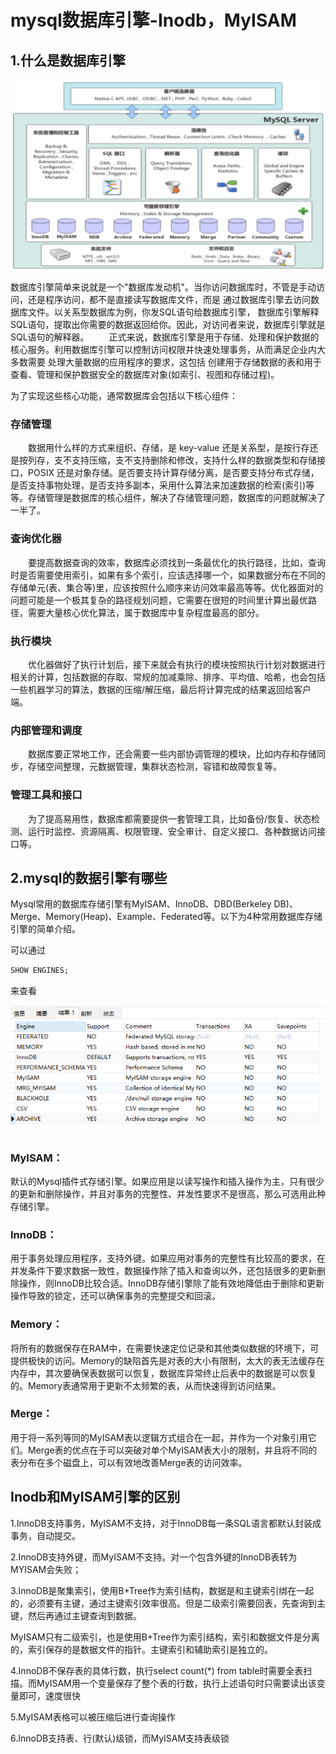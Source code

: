 # mysql数据库引擎-Inodb，MyISAM

## 1.什么是数据库引擎

![84a633708d334122917a1237265c43c0](https://raw.githubusercontent.com/DecZeroTwo/blogimage/main/images/202310162008240.png)

​        数据库引擎简单来说就是一个"数据库发动机"。当你访问数据库时，不管是手动访问，还是程序访问，都不是直接读写数据库文件，而是 通过数据库引擎去访问数据库文件。以关系型数据库为例，你发SQL语句给数据库引擎， 数据库引擎解释SQL语句，提取出你需要的数据返回给你。因此，对访问者来说，数据库引擎就是SQL语句的解释器。
  正式来说，数据库引擎是用于存储、处理和保护数据的核心服务。利用数据库引擎可以控制访问权限并快速处理事务，从而满足企业内大多数需要 处理大量数据的应用程序的要求，这包括 创建用于存储数据的表和用于查看、管理和保护数据安全的数据库对象(如索引、视图和存储过程)。

为了实现这些核心功能，通常数据库会包括以下核心组件：

### 存储管理

　　数据用什么样的方式来组织、存储，是 key-value 还是关系型，是按行存还是按列存，支不支持压缩，支不支持删除和修改，支持什么样的数据类型和存储接口，POSIX 还是对象存储。是否要支持计算存储分离，是否要支持分布式存储，是否支持事物处理，是否支持多副本，采用什么算法来加速数据的检索(索引)等等。存储管理是数据库的核心组件，解决了存储管理问题，数据库的问题就解决了一半了。

### 查询优化器

　　要提高数据查询的效率，数据库必须找到一条最优化的执行路径，比如，查询时是否需要使用索引，如果有多个索引，应该选择哪一个，如果数据分布在不同的存储单元(表、集合等)里，应该按照什么顺序来访问效率最高等等。优化器面对的问题可能是一个极其复杂的路径规划问题，它需要在很短的时间里计算出最优路径，需要大量核心优化算法，属于数据库中复杂程度最高的部分。

###  执行模块

　　优化器做好了执行计划后，接下来就会有执行的模块按照执行计划对数据进行相关的计算，包括数据的存取、常规的加减乘除、排序、平均值、哈希，也会包括一些机器学习的算法，数据的压缩/解压缩，最后将计算完成的结果返回给客户端。



### 内部管理和调度

　　数据库要正常地工作，还会需要一些内部协调管理的模块，比如内存和存储同步，存储空间整理，元数据管理，集群状态检测，容错和故障恢复等。

###  管理工具和接口

　　为了提高易用性，数据库都需要提供一套管理工具，比如备份/恢复、状态检测、运行时监控、资源隔离、权限管理、安全审计、自定义接口、各种数据访问接口等。

## 2.mysql的数据引擎有哪些

Mysql常用的数据库存储引擎有MyISAM、InnoDB、DBD(Berkeley DB)、Merge、Memory(Heap)、Example、Federated等。以下为4种常用数据库存储引擎的简单介绍。

可以通过

```sql
SHOW ENGINES;
```

来查看

![image-20231016203700154](https://raw.githubusercontent.com/DecZeroTwo/blogimage/main/images/202310162037200.png)

### MyISAM：

默认的Mysql插件式存储引擎。如果应用是以读写操作和插入操作为主，只有很少的更新和删除操作，并且对事务的完整性、并发性要求不是很高，那么可选用此种存储引擎。

### InnoDB：

用于事务处理应用程序，支持外键。如果应用对事务的完整性有比较高的要求，在并发条件下要求数据一致性，数据操作除了插入和查询以外，还包括很多的更新删除操作，则InnoDB比较合适。InnoDB存储引擎除了能有效地降低由于删除和更新操作导致的锁定，还可以确保事务的完整提交和回滚。

### Memory：

将所有的数据保存在RAM中，在需要快速定位记录和其他类似数据的环境下，可提供极快的访问。Memory的缺陷首先是对表的大小有限制，太大的表无法缓存在内存中，其次要确保表数据可以恢复，数据库异常终止后表中的数据是可以恢复的。Memory表通常用于更新不太频繁的表，从而快速得到访问结果。

### Merge：

用于将一系列等同的MyISAM表以逻辑方式组合在一起，并作为一个对象引用它们。Merge表的优点在于可以突破对单个MyISAM表大小的限制，并且将不同的表分布在多个磁盘上，可以有效地改善Merge表的访问效率。



## Inodb和MyISAM引擎的区别

1.InnoDB支持事务，MyISAM不支持，对于InnoDB每一条SQL语言都默认封装成事务，自动提交。

2.InnoDB支持外键，而MyISAM不支持。对一个包含外键的InnoDB表转为MYISAM会失败； 

3.InnoDB是聚集索引，使用B+Tree作为索引结构，数据是和主键索引绑在一起的，必须要有主键，通过主键索引效率很高。但是二级索引需要回表，先查询到主键，然后再通过主键查询到数据。

MyISAM只有二级索引，也是使用B+Tree作为索引结构，索引和数据文件是分离的，索引保存的是数据文件的指针。主键索引和辅助索引是独立的。

4.InnoDB不保存表的具体行数，执行select count(\*) from table时需要全表扫描。而MyISAM用一个变量保存了整个表的行数，执行上述语句时只需要读出该变量即可，速度很快

5.MyISAM表格可以被压缩后进行查询操作

6.InnoDB支持表、行(默认)级锁，而MyISAM支持表级锁
